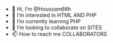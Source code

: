 - 👋 Hi, I’m @Houssam66h
- 👀 I’m interested in HTML AND PHP
- 🌱 I’m currently learning PHP
- 💞️ I’m looking to collaborate on SITES
- 📫 How to reach me COLLABORATORS

<!---
Houssam66h/Houssam66h is a ✨ special ✨ repository because its `README.md` (this file) appears on your GitHub profile.
You can click the Preview link to take a look at your changes.
--->
